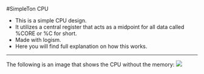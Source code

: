 #SimpleTon CPU
- This is a simple CPU design.
- It utilizes a central register that acts as a midpoint for all data called %CORE or %C for short.
- Made with logism.
- Here you will find full explanation on how this works.
---
The following is an image that shows the CPU without the memory:
![](https://github.com/longchickenlegs/SimpleTon/blob/master/README_pictures/Capture_Annotated.png)